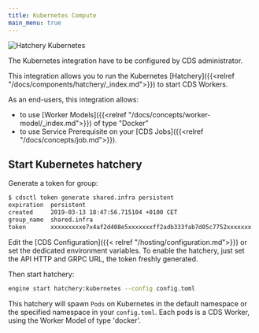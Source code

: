```yaml
---
title: Kubernetes Compute
main_menu: true
---
```


![Hatchery Kubernetes](/images/hatchery.kubernetes.png)

The Kubernetes integration have to be configured by CDS administrator.

This integration allows you to run the Kubernetes [Hatchery]({{<relref "/docs/components/hatchery/_index.md">}}) to start CDS Workers.

As an end-users, this integration allows:

 - to use [Worker Models]({{<relref "/docs/concepts/worker-model/_index.md">}}) of type "Docker"
 - to use Service Prerequisite on your [CDS Jobs]({{<relref "/docs/concepts/job.md">}}).

## Start Kubernetes hatchery

Generate a token for group:

```bash
$ cdsctl token generate shared.infra persistent
expiration  persistent
created     2019-03-13 18:47:56.715104 +0100 CET
group_name  shared.infra
token       xxxxxxxxxe7x4af2d408e5xxxxxxxff2adb333fab7d05c7752xxxxxxx
```

Edit the [CDS Configuration]({{< relref "/hosting/configuration.md">}}) or set the dedicated environment variables. To enable the hatchery, just set the API HTTP and GRPC URL, the token freshly generated.

Then start hatchery:

```bash
engine start hatchery:kubernetes --config config.toml
```

This hatchery will spawn `Pods` on Kubernetes in the default namespace or the specified namespace in your `config.toml`. Each pods is a CDS Worker, using the Worker Model of type 'docker'.
